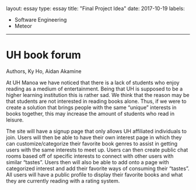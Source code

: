 layout: essay
type: essay
title: "Final Project Idea"
date: 2017-10-19
labels:
  - Software Engineering
  - Meteor
---

<h1>UH book forum</h1>

Authors, Ky Ho, Aidan Akamine

At UH Manoa we have noticed that there is a lack of students who enjoy reading as a medium of entertainment. Being that UH is supposed to be a higher learning institution this is rather sad. We think that the reason may be that students are not interested in reading books alone. Thus, if we were to create a solution that brings people with the same “unique” interests in books together, this may increase the amount of students who read in leisure. 

The site will have a signup page that only allows UH affiliated individuals to join. Users will then be able to have their own interest page in which they can customize/categorize their favorite book genres to assist in getting users with the same interests to meet up. Users can then create public chat rooms based off of specific interests to connect with other users with similar “tastes”. Users then will also be able to add onto a page with categorized interest and add their favorite ways of consuming their “tastes”. All users will have a public profile to display their favorite books and what they are currently reading with a rating system. 
